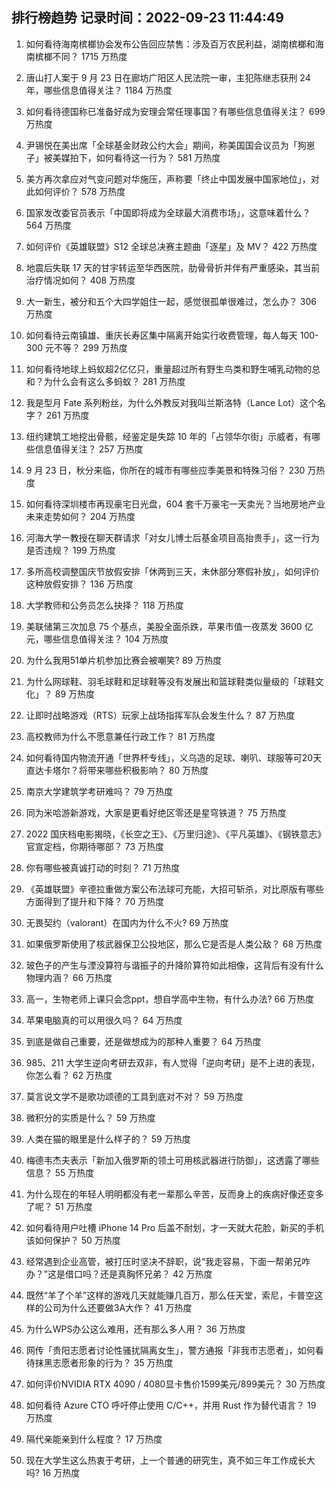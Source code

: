 
## 排行榜趋势 记录时间：2022-09-23 11:44:49
  
  1. 如何看待海南槟榔协会发布公告回应禁售：涉及百万农民利益，湖南槟榔和海南槟榔不同？ 1715 万热度
    
  2. 唐山打人案于 9 月 23 日在廊坊广阳区人民法院一审，主犯陈继志获刑 24 年，哪些信息值得关注？ 1184 万热度
    
  3. 如何看待德国称已准备好成为安理会常任理事国？有哪些信息值得关注？ 699 万热度
    
  4. 尹锡悦在美出席「全球基金财政公约大会」期间，称美国国会议员为「狗崽子」被美媒拍下，如何看待这一行为？ 581 万热度
    
  5. 美方再次拿应对气变问题对华施压，声称要「终止中国发展中国家地位」，对此如何评价？ 578 万热度
    
  6. 国家发改委官员表示「中国即将成为全球最大消费市场」，这意味着什么？ 564 万热度
    
  7. 如何评价《英雄联盟》S12 全球总决赛主题曲「逐星」及 MV？ 422 万热度
    
  8. 地震后失联 17 天的甘宇转运至华西医院，肋骨骨折并伴有严重感染，其当前治疗情况如何？ 408 万热度
    
  9. 大一新生，被分和五个大四学姐住一起，感觉很孤单很难过，怎么办？ 306 万热度
    
  10. 如何看待云南镇雄、重庆长寿区集中隔离开始实行收费管理，每人每天 100-300 元不等？ 299 万热度
    
  11. 如何看待地球上蚂蚁超2亿亿只，重量超过所有野生鸟类和野生哺乳动物的总和？为什么会有这么多蚂蚁？ 281 万热度
    
  12. 我是型月 Fate 系列粉丝，为什么外教反对我叫兰斯洛特（Lance Lot）这个名字？ 261 万热度
    
  13. 纽约建筑工地挖出骨骸，经鉴定是失踪 10 年的「占领华尔街」示威者，有哪些信息值得关注？ 257 万热度
    
  14. 9 月 23 日，秋分来临，你所在的城市有哪些应季美景和特殊习俗？ 230 万热度
    
  15. 如何看待深圳楼市再现豪宅日光盘，604 套千万豪宅一天卖光？当地房地产业未来走势如何？ 204 万热度
    
  16. 河海大学一教授在聊天群请求「对女儿博士后基金项目高抬贵手」，这一行为是否违规？ 199 万热度
    
  17. 多所高校调整国庆节放假安排「休两到三天，未休部分寒假补放」，如何评价这种放假安排？ 136 万热度
    
  18. 大学教师和公务员怎么抉择？ 118 万热度
    
  19. 美联储第三次加息 75 个基点，美股全面杀跌，苹果市值一夜蒸发 3600 亿元，哪些信息值得关注？ 104 万热度
    
  20. 为什么我用51单片机参加比赛会被嘲笑? 89 万热度
    
  21. 为什么网球鞋、羽毛球鞋和足球鞋等没有发展出和篮球鞋类似量级的「球鞋文化」？ 89 万热度
    
  22. 让即时战略游戏（RTS）玩家上战场指挥军队会发生什么？ 87 万热度
    
  23. 高校教师为什么不愿意兼任行政工作？ 81 万热度
    
  24. 如何看待国内物流开通「世界杯专线」，义乌造的足球、喇叭、球服等可20天直达卡塔尔？将带来哪些积极影响？ 80 万热度
    
  25. 南京大学建筑学考研难吗？ 79 万热度
    
  26. 同为米哈游新游戏，大家是更看好绝区零还是星穹铁道？ 75 万热度
    
  27. 2022 国庆档电影揭晓，《长空之王》、《万里归途》、《平凡英雄》、《钢铁意志》官宣定档，你期待哪部？ 73 万热度
    
  28. 你有哪些被真诚打动的时刻？ 71 万热度
    
  29. 《英雄联盟》辛德拉重做方案公布法球可充能，大招可斩杀，对比原版有哪些方面得到了提升和下降？ 70 万热度
    
  30. 无畏契约（valorant）在国内为什么不火? 69 万热度
    
  31. 如果俄罗斯使用了核武器保卫公投地区，那么它是否是人类公敌？ 68 万热度
    
  32. 玻色子的产生与湮没算符与谐振子的升降阶算符如此相像，这背后有没有什么物理内涵？ 66 万热度
    
  33. 高一，生物老师上课只会念ppt，想自学高中生物，有什么办法? 66 万热度
    
  34. 苹果电脑真的可以用很久吗？ 64 万热度
    
  35. 到底是做自己重要，还是做想成为的那种人重要？ 64 万热度
    
  36. 985、211 大学生逆向考研去双非，有人觉得「逆向考研」是不上进的表现，你怎么看？ 62 万热度
    
  37. 莫言说文学不是歌功颂德的工具到底对不对？ 59 万热度
    
  38. 微积分的实质是什么？ 59 万热度
    
  39. 人类在猫的眼里是什么样子的？ 59 万热度
    
  40. 梅德韦杰夫表示「新加入俄罗斯的领土可用核武器进行防御」，这透露了哪些信息？ 55 万热度
    
  41. 为什么现在的年轻人明明都没有老一辈那么辛苦，反而身上的疾病好像还变多了呢？ 51 万热度
    
  42. 如何看待用户吐槽 iPhone 14 Pro 后盖不耐划，才一天就大花脸，新买的手机该如何保护？ 50 万热度
    
  43. 经常遇到企业高管，被打压时坚决不辞职，说“我走容易，下面一帮弟兄咋办？”这是借口吗？还是真胸怀兄弟？ 42 万热度
    
  44. 既然“羊了个羊”这样的游戏几天就能赚几百万，那么任天堂，索尼，卡普空这样的公司为什么还要做3A大作？ 41 万热度
    
  45. 为什么WPS办公这么难用，还有那么多人用？ 36 万热度
    
  46. 网传「贵阳志愿者讨论性骚扰隔离女生」，警方通报「非我市志愿者」，如何看待抹黑志愿者形象的行为？ 35 万热度
    
  47. 如何评价NVIDIA RTX 4090 / 4080显卡售价1599美元/899美元？ 30 万热度
    
  48. 如何看待 Azure CTO 呼吁停止使用 C/C++，并用 Rust 作为替代语言？ 19 万热度
    
  49. 隔代亲能亲到什么程度？ 17 万热度
    
  50. 现在大学生这么热衷于考研，上一个普通的研究生，真不如三年工作成长大吗? 16 万热度
    